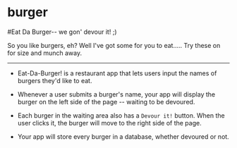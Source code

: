 # burger

#Eat Da Burger-- we gon' devour it! ;)

So you like burgers, eh?  Well I've got some for you to eat..... Try these on for size and munch away.
______________________________________________________________________________________________________

* Eat-Da-Burger! is a restaurant app that lets users input the names of burgers they'd like to eat.

* Whenever a user submits a burger's name, your app will display the burger on the left side of the page -- waiting to be devoured.

* Each burger in the waiting area also has a `Devour it!` button. When the user clicks it, the burger will move to the right side of the page.

* Your app will store every burger in a database, whether devoured or not.
